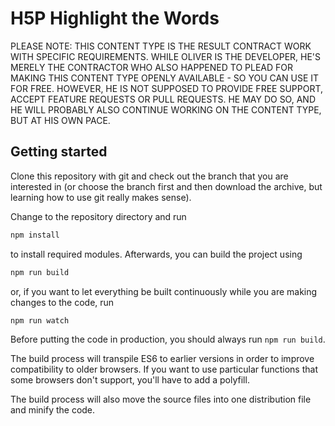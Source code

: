# H5P Highlight the Words

PLEASE NOTE: THIS CONTENT TYPE IS THE RESULT CONTRACT WORK WITH SPECIFIC
REQUIREMENTS. WHILE OLIVER IS THE DEVELOPER, HE'S MERELY THE CONTRACTOR WHO
ALSO HAPPENED TO PLEAD FOR MAKING THIS CONTENT TYPE OPENLY AVAILABLE - SO
YOU CAN USE IT FOR FREE. HOWEVER, HE IS NOT SUPPOSED TO PROVIDE FREE SUPPORT,
ACCEPT FEATURE REQUESTS OR PULL REQUESTS. HE MAY DO SO, AND HE WILL PROBABLY
ALSO CONTINUE WORKING ON THE CONTENT TYPE, BUT AT HIS OWN PACE.

## Getting started
Clone this repository with git and check out the branch that you are interested
in (or choose the branch first and then download the archive, but learning
how to use git really makes sense).

Change to the repository directory and run
```bash
npm install
```

to install required modules. Afterwards, you can build the project using
```bash
npm run build
```

or, if you want to let everything be built continuously while you are making
changes to the code, run
```bash
npm run watch
```
Before putting the code in production, you should always run `npm run build`.

The build process will transpile ES6 to earlier versions in order to improve
compatibility to older browsers. If you want to use particular functions that
some browsers don't support, you'll have to add a polyfill.

The build process will also move the source files into one distribution file and
minify the code.
